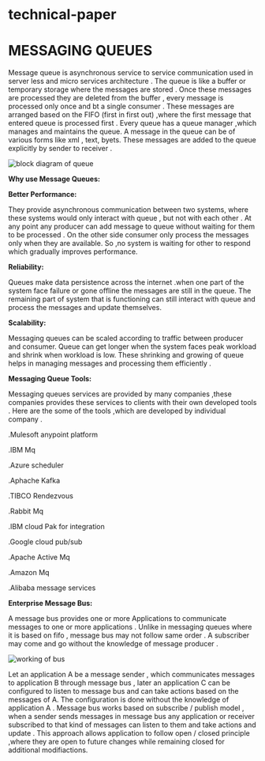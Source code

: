 # technical-paper
# MESSAGING QUEUES

Message queue is asynchronous service to service communication used in server less and micro services architecture . The queue is like a buffer or temporary storage where the messages are stored . Once these messages are processed they are deleted from the buffer  , every message is processed only once and bt a single consumer . These messages are arranged based on the FIFO (first in first out) ,where the first message that entered queue is processed first . Every queue has a queue manager ,which manages and maintains the queue. A message in the queue can be of various forms like xml , text, byets. These messages are added to the queue explicitly by sender to receiver .

![block diagram of queue](https://i.stack.imgur.com/1Oq0A.png)





**Why use Message Queues:**

**Better Performance:**

They provide asynchronous communication between two systems, where these systems  would only interact with  queue , but not with each other . At any point any producer can add  message to queue without waiting for them to be processed . On the other side  consumer only process the messages only when they are available. So ,no system is waiting for other to respond which gradually improves performance.

**Reliability:**

Queues make data persistence across the internet .when one part of the system face failure or gone offline the messages are still in the queue. The remaining part of system that is functioning can still interact with queue and process the messages and update themselves.

**Scalability:**

Messaging queues can be scaled according to traffic between producer and consumer. Queue can get longer when the system faces peak workload  and shrink when workload is low. These shrinking and growing of queue helps in managing messages and processing them efficiently .




**Messaging Queue Tools:**

Messaging queues services are provided by many companies ,these companies provides these services to clients with their own developed tools . Here are the some of the tools ,which are developed by individual company .


.Mulesoft anypoint platform

.IBM Mq

.Azure scheduler

.Aphache Kafka

.TIBCO Rendezvous

.Rabbit Mq

.IBM cloud Pak for integration

.Google cloud pub/sub

.Apache Active Mq

.Amazon Mq

.Alibaba message services

**Enterprise Message Bus:**

A message bus provides one or more Applications to communicate messages to one or more applications . Unlike in messaging queues where it is based on fifo , message bus may not follow same order . A subscriber may come and go without the knowledge of message  producer .

![working of bus](https://i.stack.imgur.com/5PkJy.gif) 

Let an application  A be a message sender , which communicates messages to application B through message bus , later an application C can be configured to listen to message bus and can take actions based on the messages of  A. The configuration is done without the knowledge of application A . Message bus works based on subscribe / publish model , when a sender sends messages in message bus any application or receiver subscribed to that kind of messages can listen to them and take actions and update .  This approach allows application to follow open / closed  principle ,where they are open to future changes while remaining closed for additional modifiactions.
